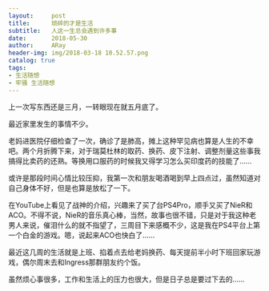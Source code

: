 ```yaml
---
layout:     post
title:      琐碎的才是生活
subtitle:   人这一生总会遇到许多事
date:       2018-05-30
author:     ARay
header-img: img/2018-03-18 10.52.57.png
catalog: true
tags:
- 生活随想
- 牢骚 生活随想
---
```


上一次写东西还是三月，一转眼现在就五月底了。

最近家里发生的事情不少。

老妈进医院仔细检查了一次，确诊了是肺高，摊上这种罕见病也算是人生的不幸吧。两个月折腾下来，对于瑞莫杜林的取药、换药、皮下注射、调整剂量这些事我搞得比卖药的还熟。等换用口服药的时候我又得学习怎么买印度药的技能了……

或许是那段时间心情比较压抑，我第一次和朋友喝酒喝到早上四点过，虽然知道对自己身体不好，但是也算是放松了一下。

在YouTube上看见了战神的介绍，兴趣来了买了台PS4Pro，顺手又买了NieR和ACO。不得不说，NieR的音乐真心棒，当然，故事也很不错，只是对于我这种老男人来说，催泪什么的就不指望了，三周目下来感概不少，这是我在PS4平台上第一个白金的游戏。嗯，说起来ACO也快白了……

最近这几周的生活就是上班、掐着点去给老妈换药、每天提前半小时下班回家玩游戏，偶尔周末去和Ingress那群朋友约个饭。

虽然烦心事很多，工作和生活上的压力也很大，但是日子总是要过下去的……